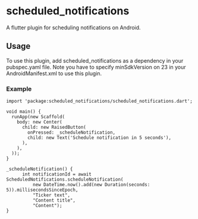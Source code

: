 # scheduled_notifications

A flutter plugin for scheduling notifications on Android.

## Usage

To use this plugin, add scheduled_notifications as a dependency in your pubspec.yaml file. Note you have to specify minSdkVersion on 23 in your AndroidManifest.xml to use this plugin.

### Example

```
import 'package:scheduled_notifications/scheduled_notifications.dart';

void main() {
  runApp(new Scaffold(
    body: new Center(
      child: new RaisedButton(
        onPressed: _scheduleNotification,
        child: new Text('Schedule notification in 5 seconds'),
      ),
    ),
  ));
}

_scheduleNotification() {
      int notificationId = await ScheduledNotifications.scheduleNotification(
          new DateTime.now().add(new Duration(seconds: 5)).millisecondsSinceEpoch,
          "Ticker text",
          "Content title",
          "Content");
}
```
